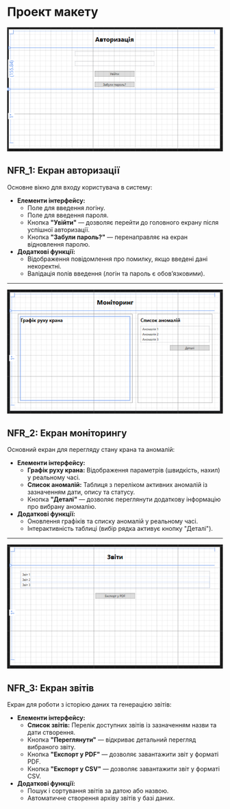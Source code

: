 # Проект макету

![diagram](../../images/4.2.1%20ProgramLayoutProject.png)

## NFR_1: Екран авторизації  
Основне вікно для входу користувача в систему:

- **Елементи інтерфейсу:**
  - Поле для введення логіну.
  - Поле для введення пароля.
  - Кнопка **"Увійти"** — дозволяє перейти до головного екрану після успішної авторизації.
  - Кнопка **"Забули пароль?"** — перенаправляє на екран відновлення паролю.
- **Додаткові функції:**
  - Відображення повідомлення про помилку, якщо введені дані некоректні.
  - Валідація полів введення (логін та пароль є обов’язковими).

---

![diagram](../../images/4.2.2%20ProgramLayoutProject.png)

## NFR_2: Екран моніторингу  
Основний екран для перегляду стану крана та аномалій:

- **Елементи інтерфейсу:**
  - **Графік руху крана:** Відображення параметрів (швидкість, нахил) у реальному часі.
  - **Список аномалій:** Таблиця з переліком активних аномалій із зазначенням дати, опису та статусу.
  - Кнопка **"Деталі"** — дозволяє переглянути додаткову інформацію про вибрану аномалію.
- **Додаткові функції:**
  - Оновлення графіків та списку аномалій у реальному часі.
  - Інтерактивність таблиці (вибір рядка активує кнопку "Деталі").

---

![diagram](../../images/4.2.3%20ProgramLayoutProject.png)

## NFR_3: Екран звітів  
Екран для роботи з історією даних та генерацією звітів:

- **Елементи інтерфейсу:**
  - **Список звітів:** Перелік доступних звітів із зазначенням назви та дати створення.
  - Кнопка **"Переглянути"** — відкриває детальний перегляд вибраного звіту.
  - Кнопка **"Експорт у PDF"** — дозволяє завантажити звіт у форматі PDF.
  - Кнопка **"Експорт у CSV"** — дозволяє завантажити звіт у форматі CSV.
- **Додаткові функції:**
  - Пошук і сортування звітів за датою або назвою.
  - Автоматичне створення архіву звітів у базі даних.

